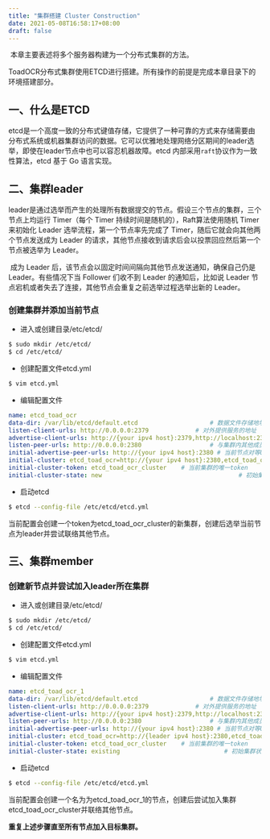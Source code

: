 ```yaml
---
title: "集群搭建 Cluster Construction"
date: 2021-05-08T16:58:17+08:00
draft: false
---
```


​	本章主要表述将多个服务器构建为一个分布式集群的方法。

ToadOCR分布式集群使用ETCD进行搭建。所有操作的前提是完成本章目录下的环境搭建部分。

## 一、什么是ETCD

​	etcd是一个高度一致的分布式键值存储，它提供了一种可靠的方式来存储需要由分布式系统或机器集群访问的数据。它可以优雅地处理网络分区期间的leader选举，即使在leader节点中也可以容忍机器故障。etcd 内部采用`raft`协议作为一致性算法，etcd 基于 Go 语言实现。

## 二、集群leader

​	leader是通过选举而产生的处理所有数据提交的节点。假设三个节点的集群，三个节点上均运行 Timer（每个 Timer 持续时间是随机的），Raft算法使用随机 Timer 来初始化 Leader 选举流程，第一个节点率先完成了 Timer，随后它就会向其他两个节点发送成为 Leader 的请求，其他节点接收到请求后会以投票回应然后第一个节点被选举为 Leader。

​	成为 Leader 后，该节点会以固定时间间隔向其他节点发送通知，确保自己仍是Leader。有些情况下当 Follower 们收不到 Leader 的通知后，比如说 Leader 节点宕机或者失去了连接，其他节点会重复之前选举过程选举出新的 Leader。

### 创建集群并添加当前节点

- 进入或创建目录/etc/etcd/

```sh
$ sudo mkdir /etc/etcd/
$ cd /etc/etcd/
```

- 创建配置文件etcd.yml

```sh
$ vim etcd.yml
```

- 编辑配置文件

```yaml
name: etcd_toad_ocr														# 节点名称
data-dir: /var/lib/etcd/default.etcd					# 数据文件存储地址
listen-client-urls: http://0.0.0.0:2379				# 对外提供服务的地址
advertise-client-urls: http://{your ipv4 host}:2379,http://localhost:2379	# 此节点客户端URL列表，会通告群集的其余节点
listen-peer-urls: http://0.0.0.0:2380					# 与集群内其他成员之间的通信地址
initial-advertise-peer-urls: http://{your ipv4 host}:2380 # 当前节点对等URL地址，会通告群集的其余节点
initial-cluster: etcd_toad_ocr=http://{your ipv4 host}:2380,etcd_toad_ocr_1=http://{other ipv4 host}:2380,etcd_toad_ocr_2=http://{other ipv4 host}:2380,...						 # 集群中所有节点的信息
initial-cluster-token: etcd_toad_ocr_cluster	# 当前集群的唯一token
initial-cluster-state: new										# 初始集群状态
```

- 启动etcd

```sh
$ etcd --config-file /etc/etcd/etcd.yml
```

当前配置会创建一个token为etcd_toad_ocr_cluster的新集群，创建后选举当前节点为leader并尝试联络其他节点。

## 三、集群member

### 创建新节点并尝试加入leader所在集群

- 进入或创建目录/etc/etcd/

```sh
$ sudo mkdir /etc/etcd/
$ cd /etc/etcd/
```

- 创建配置文件etcd.yml

```sh
$ vim etcd.yml
```

- 编辑配置文件

```yaml
name: etcd_toad_ocr_1													# 节点名称
data-dir: /var/lib/etcd/default.etcd					# 数据文件存储地址
listen-client-urls: http://0.0.0.0:2379				# 对外提供服务的地址
advertise-client-urls: http://{your ipv4 host}:2379,http://localhost:2379	# 此节点客户端URL列表，会通告群集的其余节点
listen-peer-urls: http://0.0.0.0:2380					# 与集群内其他成员之间的通信地址
initial-advertise-peer-urls: http://{your ipv4 host}:2380 # 当前节点对等URL地址，会通告群集的其余节点
initial-cluster: etcd_toad_ocr=http://{leader ipv4 host}:2380,etcd_toad_ocr_1=http://{your ipv4 host}:2380,etcd_toad_ocr_2=http://{other ipv4 host}:2380,...						 # 集群中所有节点的信息
initial-cluster-token: etcd_toad_ocr_cluster	# 当前集群的唯一token
initial-cluster-state: existing								# 初始集群状态
```

- 启动etcd

```sh
$ etcd --config-file /etc/etcd/etcd.yml
```

​	当前配置会创建一个名为为etcd_toad_ocr_1的节点，创建后尝试加入集群etcd_toad_ocr_cluster并联络其他节点。

**重复上述步骤直至所有节点加入目标集群。**

